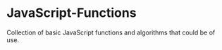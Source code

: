 # JavaScript-Functions
Collection of basic JavaScript functions and algorithms that could be of use.  
